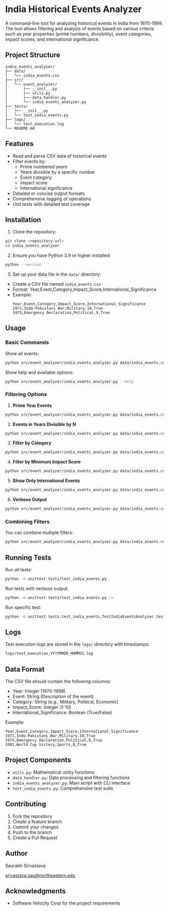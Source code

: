 # India Historical Events Analyzer

A command-line tool for analyzing historical events in India from 1970-1999. The tool allows filtering and analysis of events based on various criteria such as year properties (prime numbers, divisibility), event categories, impact scores, and international significance.

## Project Structure
```
india_events_analyzer/
├── data/
│   └── india_events.csv
├── src/
│   └── event_analyzer/
│       ├── __init__.py
│       ├── utils.py
│       ├── data_handler.py
│       └── india_events_analyzer.py
├── tests/
│   ├── __init__.py
│   └── test_india_events.py
├── logs/
│   └── test_execution.log
└── README.md
```

## Features

- Read and parse CSV data of historical events
- Filter events by:
  - Prime numbered years
  - Years divisible by a specific number
  - Event category
  - Impact score
  - International significance
- Detailed or concise output formats
- Comprehensive logging of operations
- Unit tests with detailed test coverage

## Installation

1. Clone the repository:
```bash
git clone <repository-url>
cd india_events_analyzer
```

2. Ensure you have Python 3.9 or higher installed:
```bash
python --version
```

3. Set up your data file in the `data/` directory:
- Create a CSV file named `india_events.csv`
- Format: Year,Event,Category,Impact_Score,International_Significance
- Example:
  ```csv
  Year,Event,Category,Impact_Score,International_Significance
  1971,Indo-Pakistani War,Military,10,True
  1975,Emergency Declaration,Political,9,True
  ```

## Usage

### Basic Commands

Show all events:
```bash
python src/event_analyzer/india_events_analyzer.py data/india_events.csv
```

Show help and available options:
```bash
python src/event_analyzer/india_events_analyzer.py --help
```

### Filtering Options

1. **Prime Year Events**
```bash
python src/event_analyzer/india_events_analyzer.py data/india_events.csv -p
```

2. **Events in Years Divisible by N**
```bash
python src/event_analyzer/india_events_analyzer.py data/india_events.csv -a 5
```

3. **Filter by Category**
```bash
python src/event_analyzer/india_events_analyzer.py data/india_events.csv -c Military
```

4. **Filter by Minimum Impact Score**
```bash
python src/event_analyzer/india_events_analyzer.py data/india_events.csv -m 8
```

5. **Show Only International Events**
```bash
python src/event_analyzer/india_events_analyzer.py data/india_events.csv -i
```

6. **Verbose Output**
```bash
python src/event_analyzer/india_events_analyzer.py data/india_events.csv -v
```

### Combining Filters

You can combine multiple filters:
```bash
python src/event_analyzer/india_events_analyzer.py data/india_events.csv -c Military -m 8 -i -v
```

## Running Tests

Run all tests:
```bash
python -m unittest tests/test_india_events.py
```

Run tests with verbose output:
```bash
python -m unittest tests/test_india_events.py -v
```

Run specific test:
```bash
python -m unittest tests.test_india_events.TestIndiaEventsAnalyzer.test_is_prime
```

## Logs

Test execution logs are stored in the `logs/` directory with timestamps:
```bash
logs/test_execution_YYYYMMDD_HHMMSS.log
```

## Data Format

The CSV file should contain the following columns:
- Year: Integer (1970-1999)
- Event: String (Description of the event)
- Category: String (e.g., Military, Political, Economic)
- Impact_Score: Integer (1-10)
- International_Significance: Boolean (True/False)

Example:
```csv
Year,Event,Category,Impact_Score,International_Significance
1971,Indo-Pakistani War,Military,10,True
1975,Emergency Declaration,Political,9,True
1983,World Cup Victory,Sports,8,True
```

## Project Components

- `utils.py`: Mathematical utility functions
- `data_handler.py`: Data processing and filtering functions
- `india_events_analyzer.py`: Main script with CLI interface
- `test_india_events.py`: Comprehensive test suite

## Contributing

1. Fork the repository
2. Create a feature branch
3. Commit your changes
4. Push to the branch
5. Create a Pull Request


## Author

Saurabh Srivastava

srivastava.sau@northeastern.edu

## Acknowledgments

- Software Velocity Corp for the project requirements
